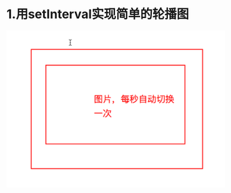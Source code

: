 # 1.用setInterval实现简单的轮播图



![image-20200424114921490](%E7%94%A8setInterval%E5%AE%9E%E7%8E%B0%E7%AE%80%E5%8D%95%E7%9A%84%E8%BD%AE%E6%92%AD%E5%9B%BE.assets/image-20200424114921490.png)


